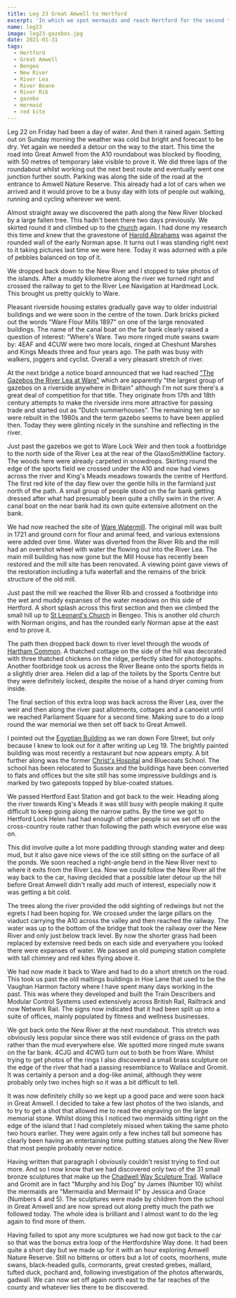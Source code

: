```yaml
---
title: Leg 23 Great Amwell to Hertford
excerpt: 'In which we spot mermaids and reach Hertford for the second time'
name: leg23
image: leg23-gazebos.jpg
date: 2021-01-31
tags:
  - Hertford
  - Great Amwell
  - Bengeo
  - New River
  - River Lea
  - River Beane
  - River Rib
  - gazebo
  - mermaid
  - red kite
---
```


Leg 22 on Friday had been a day of water. And then it rained again. Setting out on Sunday morning the weather was cold but bright and forecast to be dry. Yet again we needed a detour on the way to the start. This time the road into Great Amwell from the A10 roundabout was blocked by flooding, with 50 metres of temporary lake visible to prove it. We did three laps of the roundabout whilst working out the next best route and eventually went one junction further south. Parking was along the side of the road at the entrance to Amwell Nature Reserve. This already had a lot of cars when we arrived and it would prove to be a busy day with lots of people out walking, running and cycling wherever we went.

Almost straight away we discovered the path along the New River blocked by a large fallen tree. This hadn't been there two days previously. We skirted round it and climbed up to the [church](https://hertfordshirechurches.weebly.com/great-amwell-church-hertfordshire.html) again. I had done my research this time and knew that the gravestone of [Harold Abrahams](https://www.olympic.org/harold-abrahams) was against the rounded wall of the early Norman apse. It turns out I was standing right next to it taking pictures last time we were here. Today it was adorned with a pile of pebbles balanced on top of it.

We dropped back down to the New River and I stopped to take photos of the islands. After a muddy kilometre along the river we turned right and crossed the railway to get to the River Lee Navigation at Hardmead Lock. This brought us pretty quickly to Ware.

Pleasant riverside housing estates gradually gave way to older industrial buildings and we were soon in the centre of the town. Dark bricks picked out the words "Ware Flour Mills 1897" on one of the large renovated buildings. The name of the canal boat on the far bank clearly raised a question of interest: "Where's Ware. Two more ringed mute swans swam by: 4EAF and 4CUW were two more locals, ringed at Cheshunt Marshes and Kings Meads three and four years ago. The path was busy with walkers, joggers and cyclist. Overall a very pleasant stretch of river.

At the next bridge a notice board announced that we had reached ["The Gazebos the River Lea at Ware"](https://www.hertsmemories.org.uk/content/herts-history/places/rivers-and-canals/the-gazebos-of-ware) which are apparently "the largest group of gazebos on a riverside anywhere in Britain" although I'm not sure there's a great deal of competition for that title. They originate from 17th and 18th century attempts to make the riverside inns more attractive for passing trade and started out as "Dutch summerhouses". The remaining ten or so were rebuilt in the 1980s and the term gazebo seems to have been applied then. Today they were glinting nicely in the sunshine and reflecting in the river.

Just past the gazebos we got to Ware Lock Weir and then took a footbridge to the north side of the River Lea at the rear of the GlaxoSmithKline factory. The woods here were already carpeted in snowdrops. Skirting round the edge of the sports field we crossed under the A10 and now had views across the river and King's Meads meadows towards the centre of Hertford. The first red kite of the day flew over the gentle hills in the farmland just north of the path. A small group of people stood on the far bank getting dressed after what had presumably been quite a chilly swim in the river. A canal boat on the near bank had its own quite extensive allotment on the bank.

We had now reached the site of [Ware Watermill](https://www.watermillware.com/history). The original mill was built in 1721 and ground corn for flour and animal feed, and various extensions were added over time. Water was diverted from the River Rib and the mill had an overshot wheel with water the flowing out into the River Lea. The main mill building has now gone but the Mill House has recently been restored and the mill site has been renovated. A viewing point gave views of the restoration including a tufa waterfall and the remains of the brick structure of the old mill.

Just past the mill we reached the River Rib and crossed a footbridge into the wet and muddy expanses of the water meadows on this side of Hertford. A short splash across this first section and then we climbed the small hill up to [St Leonard's Church](https://hertfordshirechurches.weebly.com/bengeo-church-hertfordshire.html) in Bengeo. This is another old church with Norman origins, and has the rounded early Norman apse at the east end to prove it.

The path then dropped back down to river level through the woods of [Hartham Common](https://www.eastherts.gov.uk/sports-leisure-parks/local-parks-open-spaces-0/parks-open-spaces-hertford/hartham-common-park-play-areas). A thatched cottage on the side of the hill was decorated with three thatched chickens on the ridge, perfectly sited for photographs. Another footbridge took us across the River Beane onto the sports fields in a slightly drier area. Helen did a lap of the toilets by the Sports Centre but they were definitely locked, despite the noise of a hand dryer coming from inside.

The final section of this extra loop was back across the River Lea, over the weir and then along the river past allotments, cottages and a canoeist until we reached Parliament Square for a second time. Making sure to do a loop round the war memorial we then set off back to Great Amwell.

I pointed out the [Egyptian Building](https://www.ourhertfordandware.org.uk/content/places/hertford-places/the-egyptian-building) as we ran down Fore Street, but only because I knew to look out for it after writing up Leg 19. The brightly painted building was most recently a restaurant but now appears empty. A bit further along was the former [Christ's Hospital](https://www.hertford.net/history/bluecoats.php) and Bluecoats School. The school has been relocated to Sussex and the buildings have been converted to flats and offices but the site still has some impressive buildings and is marked by two gateposts topped by blue-coated statues.

We passed Hertford East Station and got back to the weir. Heading along the river towards King's Meads it was still busy with people making it quite difficult to keep going along the narrow paths. By the time we got to Hertford Lock Helen had had enough of other people so we set off on the cross-country route rather than following the path which everyone else was on.

This did involve quite a lot more paddling through standing water and deep mud, but it also gave nice views of the ice still sitting on the surface of all the ponds. We soon reached a right-angle bend in the New River next to where it exits from the River Lea. Now we could follow the New River all the way back to the car, having decided that a possible later detour up the hill before Great Amwell didn't really add much of interest, especially now it was getting a bit cold.

The trees along the river provided the odd sighting of redwings but not the egrets I had been hoping for. We crossed under the large pillars on the viaduct carrying the A10 across the valley and then reached the railway. The water was up to the bottom of the bridge that took the railway over the New River and only just below track level. By now the shorter grass had been replaced by extensive reed beds on each side and everywhere you looked there were expanses of water. We passed an old pumping station complete with tall chimney and red kites flying above it.

We had now made it back to Ware and had to do a short stretch on the road. This took us past the old maltings buildings in Hoe Lane that used to be the Vaughan Harmon factory where I have spent many days working in the past. This was where they developed and built the Train Describers and Modular Control Systems used extensively across British Rail, Railtrack and now Network Rail. The signs now indicated that it had been split up into a suite of offices, mainly populated by fitness and wellness businesses.

We got back onto the New River at the next roundabout. This stretch was obviously less popular since there was still evidence of grass on the path rather than the mud everywhere else. We spotted more ringed mute swans on the far bank. 4CJG and 4CWG turn out to both be from Ware. Whilst trying to get photos of the rings I also discovered a small brass sculpture on the edge of the river that had a passing resemblance to Wallace and Gromit. It was certainly a person and a dog-like animal, although they were probably only two inches high so it was a bit difficult to tell.

It was now definitely chilly so we kept up a good pace and were soon back in Great Amwell. I decided to take a few last photos of the two islands, and to try to get a shot that allowed me to read the engraving on the large memorial stone. Whilst doing this I noticed two mermaids sitting right on the edge of the island that I had completely missed when taking the same photo two hours earlier. They were again only a few inches tall but someone has clearly been having an entertaining time putting statues along the New River that most people probably never notice.

Having written that paragraph I obviously couldn't resist trying to find out more. And so I now know that we had discovered only two of the 31 small bronze sculptures that make up the [Chadwell Way Sculpture Trail](https://cdn-eastherts.onwebcurl.com/s3fs-public/documents/Chadwell_Way_Sculpture_Trail.pdf). Wallace and Gromit are in fact "Murphy and his Dog" by James (Number 10) whilst the mermaids are "Mermaidia and Mermaid II" by Jessica and Grace (Numbers 4 and 5). The sculptures were made by children from the school in Great Amwell and are now spread out along pretty much the path we followed today. The whole idea is brilliant and I almost want to do the leg again to find more of them.

Having failed to spot any more sculptures we had now got back to the car so that was the bonus extra loop of the Hertfordshire Way done. It had been quite a short day but we made up for it with an hour exploring Amwell Nature Reserve. Still no bitterns or otters but a lot of coots, moorhens, mute swans, black-headed gulls, cormorants, great crested grebes, mallard, tufted duck, pochard and, following investigation of the photos afterwards, gadwall. We can now set off again north east to the far reaches of the county and whatever lies there to be discovered.
